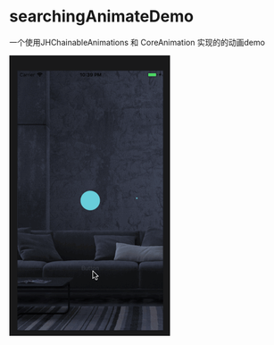 # searchingAnimateDemo
一个使用JHChainableAnimations 和 CoreAnimation 实现的的动画demo


![](https://github.com/sidetlw/searchingAnimateDemo/blob/master/searchingAnimateDemo/animateJH.gif)
